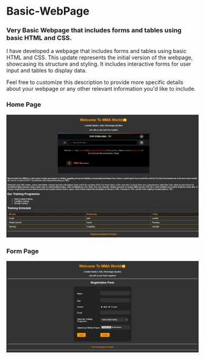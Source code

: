 # Basic-WebPage

<h3>Very Basic Webpage that includes forms and tables using basic HTML and CSS.</h3>

<p>I have developed a webpage that includes forms and tables using basic HTML and CSS. This update represents the initial version of the webpage, showcasing its structure and styling. It includes interactive forms for user input and tables to display data.</p>

<p>Feel free to customize this description to provide more specific details about your webpage or any other relevant information you'd like to include.</p>

<h3>Home Page</h3>
<img src="Screenshot/Home.jpg">

<h3>Form Page</h3>
<img src="Screenshot/Form.jpg">
